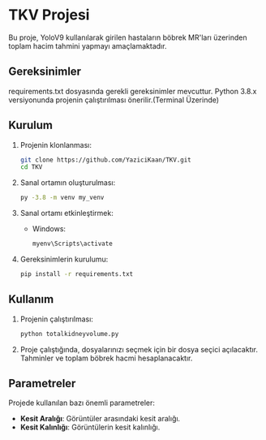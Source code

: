 # TKV Projesi

Bu proje, YoloV9 kullanılarak girilen hastaların böbrek MR'ları üzerinden toplam hacim tahmini yapmayı amaçlamaktadır.

## Gereksinimler
requirements.txt dosyasında gerekli gereksinimler mevcuttur. Python 3.8.x versiyonunda projenin çalıştırılması önerilir.(Terminal Üzerinde)

## Kurulum

1. Projenin klonlanması:
    ```sh
    git clone https://github.com/YaziciKaan/TKV.git
    cd TKV
    ```

2. Sanal ortamın oluşturulması:
    ```sh
    py -3.8 -m venv my_venv
    ```

3. Sanal ortamı etkinleştirmek:
    - Windows:
        ```sh
        myenv\Scripts\activate
        ```

4. Gereksinimlerin kurulumu:
    ```sh
    pip install -r requirements.txt
    ```
## Kullanım

1. Projenin çalıştırılması:
    ```sh
    python totalkidneyvolume.py
    ```

2. Proje çalıştığında, dosyalarınızı seçmek için bir dosya seçici açılacaktır. Tahminler ve toplam böbrek hacmi hesaplanacaktır.

## Parametreler

Projede kullanılan bazı önemli parametreler:

- **Kesit Aralığı**: Görüntüler arasındaki kesit aralığı.
- **Kesit Kalınlığı**: Görüntülerin kesit kalınlığı.

